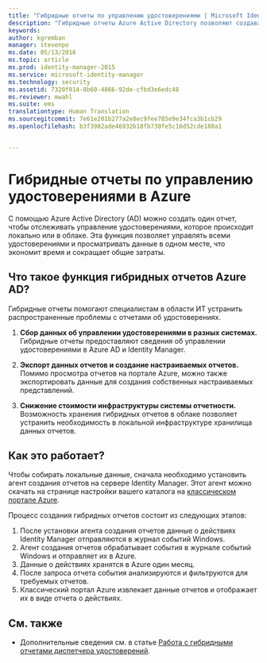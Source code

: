 ```yaml
---
title: "Гибридные отчеты по управлению удостоверениями | Microsoft Identity Manager"
description: "Гибридные отчеты Azure Active Directory позволяют создавать настраиваемые отчеты, включающие как облачные, так и локальные события."
keywords: 
author: kgremban
manager: stevenpo
ms.date: 05/13/2016
ms.topic: article
ms.prod: identity-manager-2015
ms.service: microsoft-identity-manager
ms.technology: security
ms.assetid: 7320f014-8b60-4866-92de-cfbd3e6edc48
ms.reviewer: mwahl
ms.suite: ems
translationtype: Human Translation
ms.sourcegitcommit: 7e61e201b277a2e8ec9fee785e9e34fca3b1cb29
ms.openlocfilehash: b3f3982ade46932b18fb730fe5c16d52cde188a1


---
```


# Гибридные отчеты по управлению удостоверениями в Azure
С помощью Azure Active Directory (AD) можно создать один отчет, чтобы отслеживать управление удостоверениями, которое происходит локально или в облаке. Эта функция позволяет управлять всеми удостоверениями и просматривать данные в одном месте, что экономит время и сокращает общие затраты.

## Что такое функция гибридных отчетов Azure AD?
Гибридные отчеты помогают специалистам в области ИТ устранить распространенные проблемы с отчетами об удостоверениях.

1. **Сбор данных об управлении удостоверениями в разных системах.** Гибридные отчеты предоставляют сведения об управлении удостоверениями в Azure AD и Identity Manager.

2. **Экспорт данных отчетов и создание настраиваемых отчетов.** Помимо просмотра отчетов на портале Azure, можно также экспортировать данные для создания собственных настраиваемых представлений.

3. **Снижение стоимости инфраструктуры системы отчетности.** Возможность хранения гибридных отчетов в облаке позволяет устранить необходимость в локальной инфраструктуре хранилища данных отчетов.

## Как это работает?

Чтобы собирать локальные данные, сначала необходимо установить агент создания отчетов на сервере Identity Manager. Этот агент можно скачать на странице настройки вашего каталога на [классическом портале Azure](https://manage.windowsazure.com/).

Процесс создания гибридных отчетов состоит из следующих этапов:
1. После установки агента создания отчетов данные о действиях Identity Manager отправляются в журнал событий Windows.
2. Агент создания отчетов обрабатывает события в журнале событий Windows и отправляет их в Azure.
3. Данные о действиях хранятся в Azure один месяц.
4. После запроса отчета события анализируются и фильтруются для требуемых отчетов.
5. Классический портал Azure извлекает данные отчетов и отображает их в виде отчета о действиях.

## См. также
- Дополнительные сведения см. в статье [Работа с гибридными отчетами диспетчера удостоверений](/microsoft-identity-manager/deploy-use/working-with-identity-manager-hybrid-reporting).



<!--HONumber=Jun16_HO4-->


